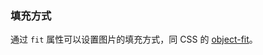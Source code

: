 ### 填充方式

通过 `fit` 属性可以设置图片的填充方式，同 CSS 的 [object-fit](https://developer.mozilla.org/zh-CN/docs/Web/CSS/object-fit)。
